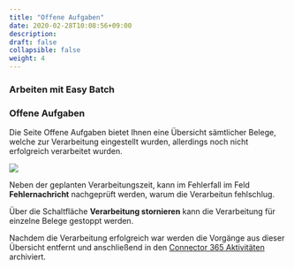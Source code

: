 ```yaml
---
title: "Offene Aufgaben"
date: 2020-02-28T10:08:56+09:00
description: 
draft: false
collapsible: false
weight: 4
---
```

### Arbeiten mit Easy Batch

### Offene Aufgaben

Die Seite Offene Aufgaben bietet Ihnen eine Übersicht sämtlicher Belege, welche zur Verarbeitung eingestellt wurden, allerdings noch nicht erfolgreich verarbeitet wurden.

![](images/apps/Easy_Batch/de-de/app_open_tasks.png)

Neben der geplanten Verarbeitungszeit, kann im Fehlerfall im Feld **Fehlernachricht** nachgeprüft werden, warum die Verarbeitun fehlschlug.

Über die Schaltfläche **Verarbeitung stornieren** kann die Verarbeitung für einzelne Belege gestoppt werden.

Nachdem die Verarbeitung erfolgreich war werden die Vorgänge aus dieser Übersicht entfernt und anschließend in den [Connector 365 Aktivitäten](/de-de/apps/easybatch/working-with-easy-batch/archive/) archiviert.
